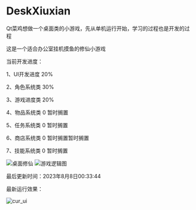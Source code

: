 # DeskXiuxian
Qt菜鸡想做一个桌面类的小游戏，先从单机运行开始，学习的过程也是开发的过程

这是一个适合办公室挂机摸鱼的修仙小游戏

当前开发进度：


1、UI开发进度 20%

2、角色系统类 30%

3、游戏进度类 20%

4、物品系统类 0 暂时搁置

5、任务系统类 0 暂时搁置

6、商店系统类 0 暂时搁置暂时搁置

7、技能系统类 0 暂时搁置

![桌面修仙](https://github.com/HuYuAI/DeskXiuxian/assets/101235540/8a9760e4-e3cc-419c-9eee-c638139da018)
![游戏逻辑图](https://github.com/HuYuAI/DeskXiuxian/assets/101235540/d6542ede-c63f-4acd-9adf-26210a50ee14)


最后更新时间：2023年8月8日00:33:44

最新运行效果：

![cur_ui](https://github.com/HuYuAI/DeskXiuxian/assets/101235540/cbffbaa1-733e-4904-91f3-eefa74e52ea5)


